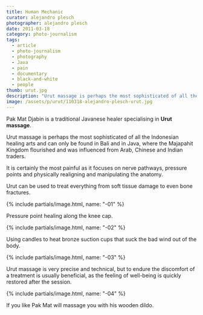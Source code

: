 ```yaml
---
title: Human Mechanic
curator: alejandro plesch
photographer: alejandro plesch
date: 2011-03-18
category: photo-journalism
tags:
  - article
  - photo-journalism
  - photography
  - Java
  - pain
  - documentary
  - black-and-white
  - people
thumb: urut.jpg
description: "Urut massage is perhaps the most sophisticated of all the Indonesian healing arts and can only be found in Bali and in Java, where the Majapahit Kingdom flourished and was influenced from Arab, Chinese and Indian traders."
image: /assets/p/urut/110318-alejandro-plesch-urut.jpg
---
```

Pak Mat Djabin is a traditional Javanese healer specialising in **Urut massage**.

Urut massage is perhaps the most sophisticated of all the Indonesian healing arts and can only be found in Bali and in Java, where the Majapahit Kingdom flourished and was influenced from Arab, Chinese and Indian traders.

It is certainly the most painful as it focuses on nerve pathways, pressure points and physically realigning and manipulating the anatomy.

Urut can be used to treat everything from soft tissue damage to even bone fractures.

{% include partials/image.html, name: "-01" %}

Pressure point healing along the knee cap.

{% include partials/image.html, name: "-02" %}

Using candles to heat bronze suction cups that suck the bad wind out of the body.

{% include partials/image.html, name: "-03" %}

Urut massage is very precise and technical, but to endure the discomfort of a treatment is usually beneficial, as the feeling of well-being is quickly restored after the session.

{% include partials/image.html, name: "-04" %}

If you like Pak Mat will massage you with his wooden dildo.
